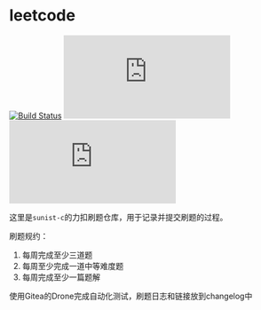 # leetcode

[![Build Status](https://drone.sunist.cn/api/badges/sunist-c/leetcode/status.svg)](https://drone.sunist.cn/sunist-c/leetcode) 
[![Commit Badges](https://tool.lu/shield/ajax.html?color=%23007EC6&subject=2023.7.14&status=commited)](https://code.sunist.cn/sunist-c/leetcode) 
[![Total Problems](https://tool.lu/shield/ajax.html?color=%23400090&subject=12+days&status=total)](https://code.sunist.cn/sunist-c/leetcode)

这里是`sunist-c`的力扣刷题仓库，用于记录并提交刷题的过程。

刷题规约：

1. 每周完成至少三道题
2. 每周至少完成一道中等难度题
3. 每周完成至少一篇题解

使用Gitea的Drone完成自动化测试，刷题日志和链接放到changelog中
